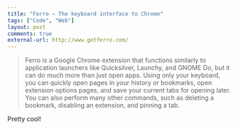 ```yaml
---
title: "Ferro – The keyboard interface to Chrome"
tags: ["Code", "Web"]
layout: post
comments: true
external-url: http://www.getferro.com/
---
```


> Ferro is a Google Chrome extension that functions similarly to application launchers like Quicksilver, Launchy, and GNOME Do, but it can do much more than just open apps. Using only your keyboard, you can quickly open pages in your history or bookmarks, open extension options pages, and save your current tabs for opening later. You can also perform many other commands, such as deleting a bookmark, disabling an extension, and pinning a tab.

Pretty cool!
